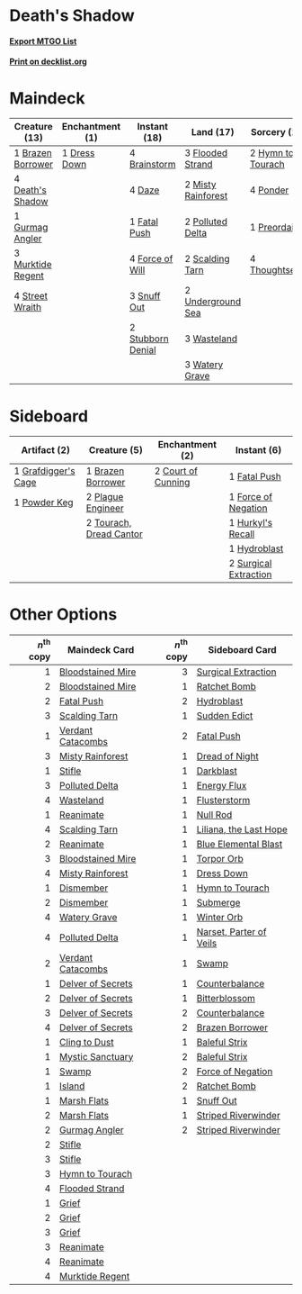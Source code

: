 # Death's Shadow

#### [Export MTGO List](../collection/Death's%20Shadow/Death's%20Shadow.txt)
#### [Print on decklist.org](http://decklist.org/?deckmain=4%09Brainstorm%0A1%09Brazen%20Borrower%0A4%09Daze%0A4%09Death's%20Shadow%0A1%09Dress%20Down%0A1%09Fatal%20Push%0A3%09Flooded%20Strand%0A4%09Force%20of%20Will%0A1%09Gurmag%20Angler%0A2%09Hymn%20to%20Tourach%0A2%09Misty%20Rainforest%0A3%09Murktide%20Regent%0A2%09Polluted%20Delta%0A4%09Ponder%0A1%09Preordain%0A2%09Scalding%20Tarn%0A3%09Snuff%20Out%0A4%09Street%20Wraith%0A2%09Stubborn%20Denial%0A4%09Thoughtseize%0A2%09Underground%20Sea%0A3%09Wasteland%0A3%09Watery%20Grave&deckside=1%09Brazen%20Borrower%0A2%09Court%20of%20Cunning%0A1%09Fatal%20Push%0A1%09Force%20of%20Negation%0A1%09Grafdigger's%20Cage%0A1%09Hurkyl's%20Recall%0A1%09Hydroblast%0A2%09Plague%20Engineer%0A1%09Powder%20Keg%0A2%09Surgical%20Extraction%0A2%09Tourach,%20Dread%20Cantor)
# Maindeck

|                                       Creature (13)                                        |                                    Enchantment (1)                                    |                                        Instant (18)                                        |                                          Land (17)                                          |                                        Sorcery (11)                                        |
|--------------------------------------------------------------------------------------------|---------------------------------------------------------------------------------------|--------------------------------------------------------------------------------------------|---------------------------------------------------------------------------------------------|--------------------------------------------------------------------------------------------|
|1 [Brazen Borrower](http://gatherer.wizards.com/Pages/Card/Details.aspx?multiverseid=473001)|1 [Dress Down](http://gatherer.wizards.com/Pages/Card/Details.aspx?multiverseid=522115)|4 [Brainstorm](http://gatherer.wizards.com/Pages/Card/Details.aspx?multiverseid=3897)       |3 [Flooded Strand](http://gatherer.wizards.com/Pages/Card/Details.aspx?multiverseid=405098)  |2 [Hymn to Tourach](http://gatherer.wizards.com/Pages/Card/Details.aspx?multiverseid=413634)|
|4 [Death's Shadow](http://gatherer.wizards.com/Pages/Card/Details.aspx?multiverseid=425889) |                                                                                       |4 [Daze](http://gatherer.wizards.com/Pages/Card/Details.aspx?multiverseid=189255)           |2 [Misty Rainforest](http://gatherer.wizards.com/Pages/Card/Details.aspx?multiverseid=405102)|4 [Ponder](http://gatherer.wizards.com/Pages/Card/Details.aspx?multiverseid=451051)         |
|1 [Gurmag Angler](http://gatherer.wizards.com/Pages/Card/Details.aspx?multiverseid=391850)  |                                                                                       |1 [Fatal Push](http://gatherer.wizards.com/Pages/Card/Details.aspx?multiverseid=423724)     |2 [Polluted Delta](http://gatherer.wizards.com/Pages/Card/Details.aspx?multiverseid=405104)  |1 [Preordain](http://gatherer.wizards.com/Pages/Card/Details.aspx?multiverseid=405347)      |
|3 [Murktide Regent](http://gatherer.wizards.com/Pages/Card/Details.aspx?multiverseid=522128)|                                                                                       |4 [Force of Will](http://gatherer.wizards.com/Pages/Card/Details.aspx?multiverseid=3107)    |2 [Scalding Tarn](http://gatherer.wizards.com/Pages/Card/Details.aspx?multiverseid=405107)   |4 [Thoughtseize](http://gatherer.wizards.com/Pages/Card/Details.aspx?multiverseid=438676)   |
|4 [Street Wraith](http://gatherer.wizards.com/Pages/Card/Details.aspx?multiverseid=442097)  |                                                                                       |3 [Snuff Out](http://gatherer.wizards.com/Pages/Card/Details.aspx?multiverseid=201794)      |2 [Underground Sea](http://gatherer.wizards.com/Pages/Card/Details.aspx?multiverseid=886)    |                                                                                            |
|                                                                                            |                                                                                       |2 [Stubborn Denial](http://gatherer.wizards.com/Pages/Card/Details.aspx?multiverseid=386673)|3 [Wasteland](http://gatherer.wizards.com/Pages/Card/Details.aspx?multiverseid=413790)       |                                                                                            |
|                                                                                            |                                                                                       |                                                                                            |3 [Watery Grave](http://gatherer.wizards.com/Pages/Card/Details.aspx?multiverseid=405114)    |                                                                                            |


# Sideboard

|                                         Artifact (2)                                         |                                           Creature (5)                                           |                                       Enchantment (2)                                       |                                          Instant (6)                                           |
|----------------------------------------------------------------------------------------------|--------------------------------------------------------------------------------------------------|---------------------------------------------------------------------------------------------|------------------------------------------------------------------------------------------------|
|1 [Grafdigger's Cage](http://gatherer.wizards.com/Pages/Card/Details.aspx?multiverseid=278452)|1 [Brazen Borrower](http://gatherer.wizards.com/Pages/Card/Details.aspx?multiverseid=473001)      |2 [Court of Cunning](http://gatherer.wizards.com/Pages/Card/Details.aspx?multiverseid=497583)|1 [Fatal Push](http://gatherer.wizards.com/Pages/Card/Details.aspx?multiverseid=423724)         |
|1 [Powder Keg](http://gatherer.wizards.com/Pages/Card/Details.aspx?multiverseid=15259)        |2 [Plague Engineer](http://gatherer.wizards.com/Pages/Card/Details.aspx?multiverseid=464049)      |                                                                                             |1 [Force of Negation](http://gatherer.wizards.com/Pages/Card/Details.aspx?multiverseid=464001)  |
|                                                                                              |2 [Tourach, Dread Cantor](http://gatherer.wizards.com/Pages/Card/Details.aspx?multiverseid=522178)|                                                                                             |1 [Hurkyl's Recall](http://gatherer.wizards.com/Pages/Card/Details.aspx?multiverseid=135260)    |
|                                                                                              |                                                                                                  |                                                                                             |1 [Hydroblast](http://gatherer.wizards.com/Pages/Card/Details.aspx?multiverseid=3915)           |
|                                                                                              |                                                                                                  |                                                                                             |2 [Surgical Extraction](http://gatherer.wizards.com/Pages/Card/Details.aspx?multiverseid=397706)|


# Other Options

|*n*<sup>th</sup> copy|                                       Maindeck Card                                        |*n*<sup>th</sup> copy|                                          Sideboard Card                                          |
|--------------------:|--------------------------------------------------------------------------------------------|--------------------:|--------------------------------------------------------------------------------------------------|
|                    1|[Bloodstained Mire](http://gatherer.wizards.com/Pages/Card/Details.aspx?multiverseid=405094)|                    3|[Surgical Extraction](http://gatherer.wizards.com/Pages/Card/Details.aspx?multiverseid=397706)    |
|                    2|[Bloodstained Mire](http://gatherer.wizards.com/Pages/Card/Details.aspx?multiverseid=405094)|                    1|[Ratchet Bomb](http://gatherer.wizards.com/Pages/Card/Details.aspx?multiverseid=370623)           |
|                    2|[Fatal Push](http://gatherer.wizards.com/Pages/Card/Details.aspx?multiverseid=423724)       |                    2|[Hydroblast](http://gatherer.wizards.com/Pages/Card/Details.aspx?multiverseid=3915)               |
|                    3|[Scalding Tarn](http://gatherer.wizards.com/Pages/Card/Details.aspx?multiverseid=405107)    |                    1|[Sudden Edict](http://gatherer.wizards.com/Pages/Card/Details.aspx?multiverseid=522176)           |
|                    1|[Verdant Catacombs](http://gatherer.wizards.com/Pages/Card/Details.aspx?multiverseid=405113)|                    2|[Fatal Push](http://gatherer.wizards.com/Pages/Card/Details.aspx?multiverseid=423724)             |
|                    3|[Misty Rainforest](http://gatherer.wizards.com/Pages/Card/Details.aspx?multiverseid=405102) |                    1|[Dread of Night](http://gatherer.wizards.com/Pages/Card/Details.aspx?multiverseid=14580)          |
|                    1|[Stifle](http://gatherer.wizards.com/Pages/Card/Details.aspx?multiverseid=382377)           |                    1|[Darkblast](http://gatherer.wizards.com/Pages/Card/Details.aspx?multiverseid=456055)              |
|                    3|[Polluted Delta](http://gatherer.wizards.com/Pages/Card/Details.aspx?multiverseid=405104)   |                    1|[Energy Flux](http://gatherer.wizards.com/Pages/Card/Details.aspx?multiverseid=1199)              |
|                    4|[Wasteland](http://gatherer.wizards.com/Pages/Card/Details.aspx?multiverseid=413790)        |                    1|[Flusterstorm](http://gatherer.wizards.com/Pages/Card/Details.aspx?multiverseid=228255)           |
|                    1|[Reanimate](http://gatherer.wizards.com/Pages/Card/Details.aspx?multiverseid=220576)        |                    1|[Null Rod](http://gatherer.wizards.com/Pages/Card/Details.aspx?multiverseid=383034)               |
|                    4|[Scalding Tarn](http://gatherer.wizards.com/Pages/Card/Details.aspx?multiverseid=405107)    |                    1|[Liliana, the Last Hope](http://gatherer.wizards.com/Pages/Card/Details.aspx?multiverseid=414388) |
|                    2|[Reanimate](http://gatherer.wizards.com/Pages/Card/Details.aspx?multiverseid=220576)        |                    1|[Blue Elemental Blast](http://gatherer.wizards.com/Pages/Card/Details.aspx?multiverseid=694)      |
|                    3|[Bloodstained Mire](http://gatherer.wizards.com/Pages/Card/Details.aspx?multiverseid=405094)|                    1|[Torpor Orb](http://gatherer.wizards.com/Pages/Card/Details.aspx?multiverseid=233069)             |
|                    4|[Misty Rainforest](http://gatherer.wizards.com/Pages/Card/Details.aspx?multiverseid=405102) |                    1|[Dress Down](http://gatherer.wizards.com/Pages/Card/Details.aspx?multiverseid=522115)             |
|                    1|[Dismember](http://gatherer.wizards.com/Pages/Card/Details.aspx?multiverseid=382182)        |                    1|[Hymn to Tourach](http://gatherer.wizards.com/Pages/Card/Details.aspx?multiverseid=413634)        |
|                    2|[Dismember](http://gatherer.wizards.com/Pages/Card/Details.aspx?multiverseid=382182)        |                    1|[Submerge](http://gatherer.wizards.com/Pages/Card/Details.aspx?multiverseid=21296)                |
|                    4|[Watery Grave](http://gatherer.wizards.com/Pages/Card/Details.aspx?multiverseid=405114)     |                    1|[Winter Orb](http://gatherer.wizards.com/Pages/Card/Details.aspx?multiverseid=643)                |
|                    4|[Polluted Delta](http://gatherer.wizards.com/Pages/Card/Details.aspx?multiverseid=405104)   |                    1|[Narset, Parter of Veils](http://gatherer.wizards.com/Pages/Card/Details.aspx?multiverseid=460988)|
|                    2|[Verdant Catacombs](http://gatherer.wizards.com/Pages/Card/Details.aspx?multiverseid=405113)|                    1|[Swamp](http://gatherer.wizards.com/Pages/Card/Details.aspx?multiverseid=439858)                  |
|                    1|[Delver of Secrets](http://gatherer.wizards.com/Pages/Card/Details.aspx?multiverseid=226749)|                    1|[Counterbalance](http://gatherer.wizards.com/Pages/Card/Details.aspx?multiverseid=121159)         |
|                    2|[Delver of Secrets](http://gatherer.wizards.com/Pages/Card/Details.aspx?multiverseid=226749)|                    1|[Bitterblossom](http://gatherer.wizards.com/Pages/Card/Details.aspx?multiverseid=397701)          |
|                    3|[Delver of Secrets](http://gatherer.wizards.com/Pages/Card/Details.aspx?multiverseid=226749)|                    2|[Counterbalance](http://gatherer.wizards.com/Pages/Card/Details.aspx?multiverseid=121159)         |
|                    4|[Delver of Secrets](http://gatherer.wizards.com/Pages/Card/Details.aspx?multiverseid=226749)|                    2|[Brazen Borrower](http://gatherer.wizards.com/Pages/Card/Details.aspx?multiverseid=473001)        |
|                    1|[Cling to Dust](http://gatherer.wizards.com/Pages/Card/Details.aspx?multiverseid=476338)    |                    1|[Baleful Strix](http://gatherer.wizards.com/Pages/Card/Details.aspx?multiverseid=376260)          |
|                    1|[Mystic Sanctuary](http://gatherer.wizards.com/Pages/Card/Details.aspx?multiverseid=473209) |                    2|[Baleful Strix](http://gatherer.wizards.com/Pages/Card/Details.aspx?multiverseid=376260)          |
|                    1|[Swamp](http://gatherer.wizards.com/Pages/Card/Details.aspx?multiverseid=439858)            |                    2|[Force of Negation](http://gatherer.wizards.com/Pages/Card/Details.aspx?multiverseid=464001)      |
|                    1|[Island](http://gatherer.wizards.com/Pages/Card/Details.aspx?multiverseid=439857)           |                    2|[Ratchet Bomb](http://gatherer.wizards.com/Pages/Card/Details.aspx?multiverseid=370623)           |
|                    1|[Marsh Flats](http://gatherer.wizards.com/Pages/Card/Details.aspx?multiverseid=405101)      |                    1|[Snuff Out](http://gatherer.wizards.com/Pages/Card/Details.aspx?multiverseid=201794)              |
|                    2|[Marsh Flats](http://gatherer.wizards.com/Pages/Card/Details.aspx?multiverseid=405101)      |                    1|[Striped Riverwinder](http://gatherer.wizards.com/Pages/Card/Details.aspx?multiverseid=430737)    |
|                    2|[Gurmag Angler](http://gatherer.wizards.com/Pages/Card/Details.aspx?multiverseid=391850)    |                    2|[Striped Riverwinder](http://gatherer.wizards.com/Pages/Card/Details.aspx?multiverseid=430737)    |
|                    2|[Stifle](http://gatherer.wizards.com/Pages/Card/Details.aspx?multiverseid=382377)           |                     |                                                                                                  |
|                    3|[Stifle](http://gatherer.wizards.com/Pages/Card/Details.aspx?multiverseid=382377)           |                     |                                                                                                  |
|                    3|[Hymn to Tourach](http://gatherer.wizards.com/Pages/Card/Details.aspx?multiverseid=413634)  |                     |                                                                                                  |
|                    4|[Flooded Strand](http://gatherer.wizards.com/Pages/Card/Details.aspx?multiverseid=405098)   |                     |                                                                                                  |
|                    1|[Grief](http://gatherer.wizards.com/Pages/Card/Details.aspx?multiverseid=522163)            |                     |                                                                                                  |
|                    2|[Grief](http://gatherer.wizards.com/Pages/Card/Details.aspx?multiverseid=522163)            |                     |                                                                                                  |
|                    3|[Grief](http://gatherer.wizards.com/Pages/Card/Details.aspx?multiverseid=522163)            |                     |                                                                                                  |
|                    3|[Reanimate](http://gatherer.wizards.com/Pages/Card/Details.aspx?multiverseid=220576)        |                     |                                                                                                  |
|                    4|[Reanimate](http://gatherer.wizards.com/Pages/Card/Details.aspx?multiverseid=220576)        |                     |                                                                                                  |
|                    4|[Murktide Regent](http://gatherer.wizards.com/Pages/Card/Details.aspx?multiverseid=522128)  |                     |                                                                                                  |

